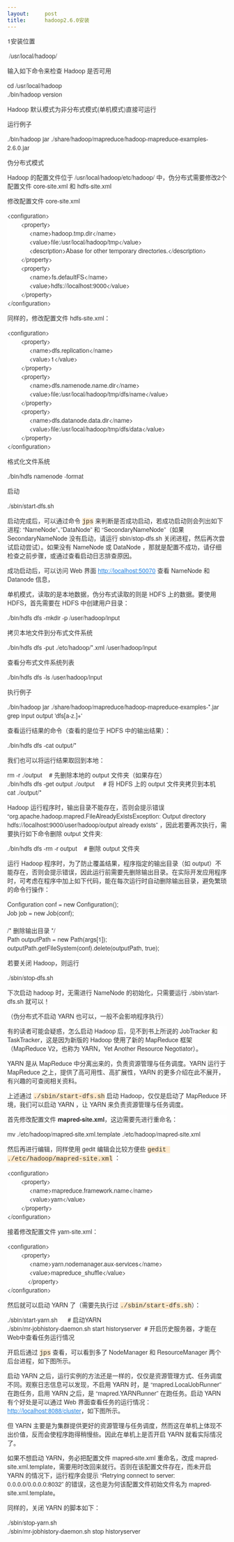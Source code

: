 ```yaml
---
layout:     post
title:      hadoop2.6.0安装
---
```

<div id="article_content" class="article_content clearfix csdn-tracking-statistics" data-pid="blog" data-mod="popu_307" data-dsm="post">
								            <link rel="stylesheet" href="https://csdnimg.cn/release/phoenix/template/css/ck_htmledit_views-f76675cdea.css">
						<div class="htmledit_views" id="content_views">
                
<p><span style="color:rgb(51,51,51);font-family:'Helvetica Neue', Helvetica, Arial, sans-serif;background-color:rgb(254,254,254);"><span style="font-size:14px;">1安装位置</span></span></p>
<p><span style="color:rgb(51,51,51);font-family:'Helvetica Neue', Helvetica, Arial, sans-serif;background-color:rgb(254,254,254);"><span style="font-size:14px;"> /usr/local/hadoop/</span></span></p>
<p><span style="color:rgb(51,51,51);font-family:'Helvetica Neue', Helvetica, Arial, sans-serif;background-color:rgb(254,254,254);"><span style="font-size:14px;"><span style="color:rgb(51,51,51);font-family:'Helvetica Neue', Helvetica, Arial, sans-serif;background-color:rgb(254,254,254);">输入如下命令来检查
 Hadoop 是否可用</span></span></span></p>
<p><span style="color:rgb(51,51,51);font-family:'Helvetica Neue', Helvetica, Arial, sans-serif;background-color:rgb(254,254,254);"><span style="font-size:14px;"><span style="color:rgb(51,51,51);font-family:'Helvetica Neue', Helvetica, Arial, sans-serif;background-color:rgb(254,254,254);">cd
 /usr/local/hadoop<br>
./bin/hadoop version<br></span></span></span></p>
<p><span style="color:rgb(51,51,51);font-family:'Helvetica Neue', Helvetica, Arial, sans-serif;background-color:rgb(254,254,254);"><span style="font-size:14px;"><span style="color:rgb(51,51,51);font-family:'Helvetica Neue', Helvetica, Arial, sans-serif;background-color:rgb(254,254,254);"><span style="color:rgb(51,51,51);font-family:'Helvetica Neue', Helvetica, Arial, sans-serif;background-color:rgb(254,254,254);">Hadoop
 默认模式为非分布式模式(单机模式)直接可运行</span><br></span></span></span></p>
<p><span style="font-family:'Helvetica Neue', Helvetica, Arial, sans-serif;font-size:14px;color:#333333;"><span style="background-color:rgb(254,254,254);">运行例子</span></span></p>
<p><span style="color:rgb(51,51,51);font-family:'Helvetica Neue', Helvetica, Arial, sans-serif;background-color:rgb(254,254,254);"><span style="font-size:14px;"><span style="color:rgb(51,51,51);font-family:'Helvetica Neue', Helvetica, Arial, sans-serif;background-color:rgb(254,254,254);">.</span></span></span><span style="background-color:rgb(254,254,254);color:rgb(51,51,51);font-family:'Helvetica Neue', Helvetica, Arial, sans-serif;font-size:14px;">/bin/hadoop
 jar ./share/hadoop/mapreduce/hadoop-mapreduce-examples-2.6.0.jar</span></p>
<p><span style="color:rgb(51,51,51);font-family:'Helvetica Neue', Helvetica, Arial, sans-serif;font-size:14px;text-align:justify;background-color:rgb(254,254,254);">伪分布式模式</span><br></p>
<p><span style="color:rgb(51,51,51);font-family:'Helvetica Neue', Helvetica, Arial, sans-serif;background-color:rgb(254,254,254);"><span style="font-size:14px;"><span style="color:rgb(51,51,51);font-family:'Helvetica Neue', Helvetica, Arial, sans-serif;background-color:rgb(254,254,254);"><span style="color:rgb(51,51,51);font-family:'Helvetica Neue', Helvetica, Arial, sans-serif;background-color:rgb(254,254,254);">Hadoop
 的配置文件位于 /usr/local/hadoop/etc/hadoop/ 中，伪分布式需要修改2个配置文件 </span><span style="color:rgb(51,51,51);font-family:'Helvetica Neue', Helvetica, Arial, sans-serif;background-color:rgb(254,254,254);">core-site.xml</span><span style="color:rgb(51,51,51);font-family:'Helvetica Neue', Helvetica, Arial, sans-serif;background-color:rgb(254,254,254);"> 和 </span><span style="color:rgb(51,51,51);font-family:'Helvetica Neue', Helvetica, Arial, sans-serif;background-color:rgb(254,254,254);">hdfs-site.xml</span><span style="color:rgb(51,51,51);font-family:'Helvetica Neue', Helvetica, Arial, sans-serif;background-color:rgb(254,254,254);"> </span><br></span></span></span></p>
<p><span style="color:rgb(51,51,51);font-family:'Helvetica Neue', Helvetica, Arial, sans-serif;background-color:rgb(254,254,254);"><span style="font-size:14px;"><span style="color:rgb(51,51,51);font-family:'Helvetica Neue', Helvetica, Arial, sans-serif;background-color:rgb(254,254,254);"><span style="color:rgb(51,51,51);font-family:'Helvetica Neue', Helvetica, Arial, sans-serif;background-color:rgb(254,254,254);"><span style="color:rgb(51,51,51);font-family:'Helvetica Neue', Helvetica, Arial, sans-serif;background-color:rgb(254,254,254);">修改配置文件 </span><span style="color:rgb(51,51,51);font-family:'Helvetica Neue', Helvetica, Arial, sans-serif;background-color:rgb(254,254,254);">core-site.xml</span><br></span></span></span></span></p>
<p><span style="color:rgb(51,51,51);font-family:'Helvetica Neue', Helvetica, Arial, sans-serif;background-color:rgb(254,254,254);"><span style="font-size:14px;"><span style="color:rgb(51,51,51);font-family:'Helvetica Neue', Helvetica, Arial, sans-serif;background-color:rgb(254,254,254);"><span style="color:rgb(51,51,51);font-family:'Helvetica Neue', Helvetica, Arial, sans-serif;background-color:rgb(254,254,254);"><span style="color:rgb(51,51,51);font-family:'Helvetica Neue', Helvetica, Arial, sans-serif;background-color:rgb(254,254,254);">&lt;configuration&gt;<br>
        &lt;property&gt;<br>
             &lt;name&gt;hadoop.tmp.dir&lt;/name&gt;<br>
             &lt;value&gt;file:/usr/local/hadoop/tmp&lt;/value&gt;<br>
             &lt;description&gt;Abase for other temporary directories.&lt;/description&gt;<br>
        &lt;/property&gt;<br>
        &lt;property&gt;<br>
             &lt;name&gt;fs.defaultFS&lt;/name&gt;<br>
             &lt;value&gt;hdfs://localhost:9000&lt;/value&gt;<br>
        &lt;/property&gt;<br>
&lt;/configuration&gt;<br></span></span></span></span></span></p>
<p><span style="color:rgb(51,51,51);font-family:'Helvetica Neue', Helvetica, Arial, sans-serif;background-color:rgb(254,254,254);"><span style="font-size:14px;"><span style="color:rgb(51,51,51);font-family:'Helvetica Neue', Helvetica, Arial, sans-serif;background-color:rgb(254,254,254);"><span style="color:rgb(51,51,51);font-family:'Helvetica Neue', Helvetica, Arial, sans-serif;background-color:rgb(254,254,254);"><span style="color:rgb(51,51,51);font-family:'Helvetica Neue', Helvetica, Arial, sans-serif;background-color:rgb(254,254,254);">同样的，修改配置文件
 hdfs-site.xml：<br></span></span></span></span></span></p>
<p><span style="color:rgb(51,51,51);font-family:'Helvetica Neue', Helvetica, Arial, sans-serif;background-color:rgb(254,254,254);"><span style="font-size:14px;"><span style="color:rgb(51,51,51);font-family:'Helvetica Neue', Helvetica, Arial, sans-serif;background-color:rgb(254,254,254);"><span style="color:rgb(51,51,51);font-family:'Helvetica Neue', Helvetica, Arial, sans-serif;background-color:rgb(254,254,254);"><span style="color:rgb(51,51,51);font-family:'Helvetica Neue', Helvetica, Arial, sans-serif;background-color:rgb(254,254,254);">&lt;configuration&gt;<br>
        &lt;property&gt;<br>
             &lt;name&gt;dfs.replication&lt;/name&gt;<br>
             &lt;value&gt;1&lt;/value&gt;<br>
        &lt;/property&gt;<br>
        &lt;property&gt;<br>
             &lt;name&gt;dfs.namenode.name.dir&lt;/name&gt;<br>
             &lt;value&gt;file:/usr/local/hadoop/tmp/dfs/name&lt;/value&gt;<br>
        &lt;/property&gt;<br>
        &lt;property&gt;<br>
             &lt;name&gt;dfs.datanode.data.dir&lt;/name&gt;<br>
             &lt;value&gt;file:/usr/local/hadoop/tmp/dfs/data&lt;/value&gt;<br>
        &lt;/property&gt;<br>
&lt;/configuration&gt;<br></span></span></span></span></span></p>
<p><span style="color:rgb(51,51,51);font-family:'Helvetica Neue', Helvetica, Arial, sans-serif;background-color:rgb(254,254,254);"><span style="font-size:14px;"><span style="color:rgb(51,51,51);font-family:'Helvetica Neue', Helvetica, Arial, sans-serif;background-color:rgb(254,254,254);"><span style="color:rgb(51,51,51);font-family:'Helvetica Neue', Helvetica, Arial, sans-serif;background-color:rgb(254,254,254);"><span style="color:rgb(51,51,51);font-family:'Helvetica Neue', Helvetica, Arial, sans-serif;background-color:rgb(254,254,254);">格式化文件系统</span></span></span></span></span></p>
<p><span style="color:rgb(51,51,51);font-family:'Helvetica Neue', Helvetica, Arial, sans-serif;background-color:rgb(254,254,254);"><span style="font-size:14px;"><span style="color:rgb(51,51,51);font-family:'Helvetica Neue', Helvetica, Arial, sans-serif;background-color:rgb(254,254,254);"><span style="color:rgb(51,51,51);font-family:'Helvetica Neue', Helvetica, Arial, sans-serif;background-color:rgb(254,254,254);"><span style="color:rgb(51,51,51);font-family:'Helvetica Neue', Helvetica, Arial, sans-serif;background-color:rgb(254,254,254);">./bin/hdfs
 namenode -format<br></span></span></span></span></span></p>
<p><span style="color:rgb(51,51,51);font-family:'Helvetica Neue', Helvetica, Arial, sans-serif;background-color:rgb(254,254,254);"><span style="font-size:14px;"><span style="color:rgb(51,51,51);font-family:'Helvetica Neue', Helvetica, Arial, sans-serif;background-color:rgb(254,254,254);"><span style="color:rgb(51,51,51);font-family:'Helvetica Neue', Helvetica, Arial, sans-serif;background-color:rgb(254,254,254);"><span style="color:rgb(51,51,51);font-family:'Helvetica Neue', Helvetica, Arial, sans-serif;background-color:rgb(254,254,254);"></span></span></span></span></span></p>
<p><span style="color:rgb(51,51,51);font-family:'Helvetica Neue', Helvetica, Arial, sans-serif;background-color:rgb(254,254,254);"><span style="font-size:14px;"><span>启动</span></span></span></p>
<p><span style="color:rgb(51,51,51);font-family:'Helvetica Neue', Helvetica, Arial, sans-serif;background-color:rgb(254,254,254);"><span style="font-size:14px;"><span>./sbin/start-dfs.sh</span></span></span></p>
<p><span style="color:rgb(51,51,51);font-family:'Helvetica Neue', Helvetica, Arial, sans-serif;background-color:rgb(254,254,254);"><span style="font-size:14px;"><span style="color:rgb(51,51,51);font-family:'Helvetica Neue', Helvetica, Arial, sans-serif;background-color:rgb(254,254,254);"><span style="color:rgb(51,51,51);font-family:'Helvetica Neue', Helvetica, Arial, sans-serif;background-color:rgb(254,254,254);"><span style="color:rgb(51,51,51);font-family:'Helvetica Neue', Helvetica, Arial, sans-serif;background-color:rgb(254,254,254);"><span style="color:rgb(51,51,51);font-family:'Helvetica Neue', Helvetica, Arial, sans-serif;background-color:rgb(254,254,254);">启动完成后，可以通过命令 </span><code style="font-family:Menlo, Monaco, Consolas, 'Courier New', monospace;font-size:14.4px;color:rgb(51,51,51);background-color:rgb(254,233,204);vertical-align:middle;">jps</code><span style="color:rgb(51,51,51);font-family:'Helvetica Neue', Helvetica, Arial, sans-serif;background-color:rgb(254,254,254);"> 来判断是否成功启动，若成功启动则会列出如下进程:
 “NameNode”、”DataNode” 和 “SecondaryNameNode”（如果 SecondaryNameNode 没有启动，请运行 sbin/stop-dfs.sh 关闭进程，然后再次尝试启动尝试）。如果没有 NameNode 或 DataNode ，那就是配置不成功，请仔细检查之前步骤，或通过查看启动日志排查原因。</span><br></span></span></span></span></span></p>
<p><span style="color:rgb(51,51,51);font-family:'Helvetica Neue', Helvetica, Arial, sans-serif;background-color:rgb(254,254,254);"><span style="font-size:14px;"><span style="color:rgb(51,51,51);font-family:'Helvetica Neue', Helvetica, Arial, sans-serif;background-color:rgb(254,254,254);"><span style="color:rgb(51,51,51);font-family:'Helvetica Neue', Helvetica, Arial, sans-serif;background-color:rgb(254,254,254);"><span style="color:rgb(51,51,51);font-family:'Helvetica Neue', Helvetica, Arial, sans-serif;background-color:rgb(254,254,254);"><span style="color:rgb(51,51,51);font-family:'Helvetica Neue', Helvetica, Arial, sans-serif;background-color:rgb(254,254,254);"><span style="color:rgb(51,51,51);font-family:'Helvetica Neue', Helvetica, Arial, sans-serif;background-color:rgb(254,254,254);">成功启动后，可以访问
 Web 界面 </span><a href="http://localhost:50070/" rel="nofollow" style="background:rgb(254,254,254) 0px 0px;color:rgb(32,128,223);font-family:'Helvetica Neue', Helvetica, Arial, sans-serif;">http://localhost:50070</a><span style="color:rgb(51,51,51);font-family:'Helvetica Neue', Helvetica, Arial, sans-serif;background-color:rgb(254,254,254);"> 查看
 NameNode 和 Datanode 信息，</span><br></span></span></span></span></span></span></p>
<p><span style="color:rgb(51,51,51);font-family:'Helvetica Neue', Helvetica, Arial, sans-serif;background-color:rgb(254,254,254);"><span style="font-size:14px;"><span style="color:rgb(51,51,51);font-family:'Helvetica Neue', Helvetica, Arial, sans-serif;background-color:rgb(254,254,254);"><span style="color:rgb(51,51,51);font-family:'Helvetica Neue', Helvetica, Arial, sans-serif;background-color:rgb(254,254,254);"><span style="color:rgb(51,51,51);font-family:'Helvetica Neue', Helvetica, Arial, sans-serif;background-color:rgb(254,254,254);"><span style="color:rgb(51,51,51);font-family:'Helvetica Neue', Helvetica, Arial, sans-serif;background-color:rgb(254,254,254);"><span style="color:rgb(51,51,51);font-family:'Helvetica Neue', Helvetica, Arial, sans-serif;background-color:rgb(254,254,254);"><span style="color:rgb(51,51,51);font-family:'Helvetica Neue', Helvetica, Arial, sans-serif;background-color:rgb(254,254,254);">单机模式，读取的是本地数据，伪分布式读取的则是
 HDFS 上的数据。要使用 HDFS，首先需要在 HDFS 中创建用户目录：</span><br></span></span></span></span></span></span></span></p>
<p><span style="color:rgb(51,51,51);font-family:'Helvetica Neue', Helvetica, Arial, sans-serif;background-color:rgb(254,254,254);"><span style="font-size:14px;"><span style="color:rgb(51,51,51);font-family:'Helvetica Neue', Helvetica, Arial, sans-serif;background-color:rgb(254,254,254);"><span style="color:rgb(51,51,51);font-family:'Helvetica Neue', Helvetica, Arial, sans-serif;background-color:rgb(254,254,254);"><span style="color:rgb(51,51,51);font-family:'Helvetica Neue', Helvetica, Arial, sans-serif;background-color:rgb(254,254,254);"><span style="color:rgb(51,51,51);font-family:'Helvetica Neue', Helvetica, Arial, sans-serif;background-color:rgb(254,254,254);"><span style="color:rgb(51,51,51);font-family:'Helvetica Neue', Helvetica, Arial, sans-serif;background-color:rgb(254,254,254);"><span style="color:rgb(51,51,51);font-family:'Helvetica Neue', Helvetica, Arial, sans-serif;background-color:rgb(254,254,254);">./bin/hdfs
 dfs -mkdir -p /user/hadoop/input<br></span></span></span></span></span></span></span></span></p>
<p><span style="color:rgb(51,51,51);font-family:'Helvetica Neue', Helvetica, Arial, sans-serif;background-color:rgb(254,254,254);"><span style="font-size:14px;"><span style="color:rgb(51,51,51);font-family:'Helvetica Neue', Helvetica, Arial, sans-serif;background-color:rgb(254,254,254);"><span style="color:rgb(51,51,51);font-family:'Helvetica Neue', Helvetica, Arial, sans-serif;background-color:rgb(254,254,254);"><span style="color:rgb(51,51,51);font-family:'Helvetica Neue', Helvetica, Arial, sans-serif;background-color:rgb(254,254,254);"><span style="color:rgb(51,51,51);font-family:'Helvetica Neue', Helvetica, Arial, sans-serif;background-color:rgb(254,254,254);"><span style="color:rgb(51,51,51);font-family:'Helvetica Neue', Helvetica, Arial, sans-serif;background-color:rgb(254,254,254);"><span style="color:rgb(51,51,51);font-family:'Helvetica Neue', Helvetica, Arial, sans-serif;background-color:rgb(254,254,254);">拷贝本地文件到分布式文件系统</span></span></span></span></span></span></span></span></p>
<p><span style="color:rgb(51,51,51);font-family:'Helvetica Neue', Helvetica, Arial, sans-serif;background-color:rgb(254,254,254);"><span style="font-size:14px;"><span style="color:rgb(51,51,51);font-family:'Helvetica Neue', Helvetica, Arial, sans-serif;background-color:rgb(254,254,254);"><span style="color:rgb(51,51,51);font-family:'Helvetica Neue', Helvetica, Arial, sans-serif;background-color:rgb(254,254,254);"><span style="color:rgb(51,51,51);font-family:'Helvetica Neue', Helvetica, Arial, sans-serif;background-color:rgb(254,254,254);"><span style="color:rgb(51,51,51);font-family:'Helvetica Neue', Helvetica, Arial, sans-serif;background-color:rgb(254,254,254);"><span style="color:rgb(51,51,51);font-family:'Helvetica Neue', Helvetica, Arial, sans-serif;background-color:rgb(254,254,254);"><span style="color:rgb(51,51,51);font-family:'Helvetica Neue', Helvetica, Arial, sans-serif;background-color:rgb(254,254,254);">./bin/hdfs
 dfs -put ./etc/hadoop/*.xml /user/hadoop/input<br></span></span></span></span></span></span></span></span></p>
<p><span style="color:rgb(51,51,51);font-family:'Helvetica Neue', Helvetica, Arial, sans-serif;background-color:rgb(254,254,254);"><span style="font-size:14px;"><span style="color:rgb(51,51,51);font-family:'Helvetica Neue', Helvetica, Arial, sans-serif;background-color:rgb(254,254,254);"><span style="color:rgb(51,51,51);font-family:'Helvetica Neue', Helvetica, Arial, sans-serif;background-color:rgb(254,254,254);"><span style="color:rgb(51,51,51);font-family:'Helvetica Neue', Helvetica, Arial, sans-serif;background-color:rgb(254,254,254);"><span style="color:rgb(51,51,51);font-family:'Helvetica Neue', Helvetica, Arial, sans-serif;background-color:rgb(254,254,254);"><span style="color:rgb(51,51,51);font-family:'Helvetica Neue', Helvetica, Arial, sans-serif;background-color:rgb(254,254,254);"><span style="color:rgb(51,51,51);font-family:'Helvetica Neue', Helvetica, Arial, sans-serif;background-color:rgb(254,254,254);">查看分布式文件系统列表</span></span></span></span></span></span></span></span></p>
<p><span style="color:rgb(51,51,51);font-family:'Helvetica Neue', Helvetica, Arial, sans-serif;background-color:rgb(254,254,254);"><span style="font-size:14px;"><span style="color:rgb(51,51,51);font-family:'Helvetica Neue', Helvetica, Arial, sans-serif;background-color:rgb(254,254,254);"><span style="color:rgb(51,51,51);font-family:'Helvetica Neue', Helvetica, Arial, sans-serif;background-color:rgb(254,254,254);"><span style="color:rgb(51,51,51);font-family:'Helvetica Neue', Helvetica, Arial, sans-serif;background-color:rgb(254,254,254);"><span style="color:rgb(51,51,51);font-family:'Helvetica Neue', Helvetica, Arial, sans-serif;background-color:rgb(254,254,254);"><span style="color:rgb(51,51,51);font-family:'Helvetica Neue', Helvetica, Arial, sans-serif;background-color:rgb(254,254,254);"><span style="color:rgb(51,51,51);font-family:'Helvetica Neue', Helvetica, Arial, sans-serif;background-color:rgb(254,254,254);">.</span></span></span></span></span></span></span></span><span style="background-color:rgb(254,254,254);color:rgb(51,51,51);font-family:'Helvetica Neue', Helvetica, Arial, sans-serif;font-size:14px;">/bin/hdfs
 dfs -ls /user/hadoop/input</span></p>
<p><span style="background-color:rgb(254,254,254);color:rgb(51,51,51);font-family:'Helvetica Neue', Helvetica, Arial, sans-serif;font-size:14px;">执行例子</span></p>
<p><span style="background-color:rgb(254,254,254);color:rgb(51,51,51);font-family:'Helvetica Neue', Helvetica, Arial, sans-serif;font-size:14px;">./bin/hadoop jar ./share/hadoop/mapreduce/hadoop-mapreduce-examples-*.jar grep input output 'dfs[a-z.]+'<br></span></p>
<p><span style="background-color:rgb(254,254,254);color:rgb(51,51,51);font-family:'Helvetica Neue', Helvetica, Arial, sans-serif;font-size:14px;"><span style="color:rgb(51,51,51);font-family:'Helvetica Neue', Helvetica, Arial, sans-serif;background-color:rgb(254,254,254);">查看运行结果的命令（查看的是位于
 HDFS 中的输出结果）：</span><br></span></p>
<p><span style="background-color:rgb(254,254,254);color:rgb(51,51,51);font-family:'Helvetica Neue', Helvetica, Arial, sans-serif;font-size:14px;"><span style="color:rgb(51,51,51);font-family:'Helvetica Neue', Helvetica, Arial, sans-serif;background-color:rgb(254,254,254);">./bin/hdfs
 dfs -cat output/*<br></span></span></p>
<p><span style="background-color:rgb(254,254,254);color:rgb(51,51,51);font-family:'Helvetica Neue', Helvetica, Arial, sans-serif;font-size:14px;"><span style="color:rgb(51,51,51);font-family:'Helvetica Neue', Helvetica, Arial, sans-serif;background-color:rgb(254,254,254);"><span style="color:rgb(51,51,51);font-family:'Helvetica Neue', Helvetica, Arial, sans-serif;background-color:rgb(254,254,254);">我们也可以将运行结果取回到本地：</span><br></span></span></p>
<p><span style="background-color:rgb(254,254,254);color:rgb(51,51,51);font-family:'Helvetica Neue', Helvetica, Arial, sans-serif;font-size:14px;"><span style="color:rgb(51,51,51);font-family:'Helvetica Neue', Helvetica, Arial, sans-serif;background-color:rgb(254,254,254);"><span style="color:rgb(51,51,51);font-family:'Helvetica Neue', Helvetica, Arial, sans-serif;background-color:rgb(254,254,254);">rm
 -r ./output    # 先删除本地的 output 文件夹（如果存在）<br>
./bin/hdfs dfs -get output ./output     # 将 HDFS 上的 output 文件夹拷贝到本机<br>
cat ./output/*<br></span></span></span></p>
<p><span style="background-color:rgb(254,254,254);color:rgb(51,51,51);font-family:'Helvetica Neue', Helvetica, Arial, sans-serif;font-size:14px;"><span style="color:rgb(51,51,51);font-family:'Helvetica Neue', Helvetica, Arial, sans-serif;background-color:rgb(254,254,254);">Hadoop
 运行程序时，输出目录不能存在，否则会提示错误 “org.apache.hadoop.mapred.FileAlreadyExistsException: Output directory hdfs://localhost:9000/user/hadoop/output already exists” ，因此若要再次执行，需要执行如下命令删除 output 文件夹:</span><br></span></p>
<p><span style="background-color:rgb(254,254,254);color:rgb(51,51,51);font-family:'Helvetica Neue', Helvetica, Arial, sans-serif;font-size:14px;"><span style="color:rgb(51,51,51);font-family:'Helvetica Neue', Helvetica, Arial, sans-serif;background-color:rgb(254,254,254);">./bin/hdfs
 dfs -rm -r output    # 删除 output 文件夹<br></span></span></p>
<p><span style="background-color:rgb(254,254,254);color:rgb(51,51,51);font-family:'Helvetica Neue', Helvetica, Arial, sans-serif;font-size:14px;"><span style="color:rgb(51,51,51);font-family:'Helvetica Neue', Helvetica, Arial, sans-serif;background-color:rgb(252,252,252);">运行
 Hadoop 程序时，为了防止覆盖结果，程序指定的输出目录（如 output）不能存在，否则会提示错误，因此运行前需要先删除输出目录。在实际开发应用程序时，可考虑在程序中加上如下代码，能在每次运行时自动删除输出目录，避免繁琐的命令行操作：</span><br></span></p>
<p><span style="background-color:rgb(254,254,254);color:rgb(51,51,51);font-family:'Helvetica Neue', Helvetica, Arial, sans-serif;font-size:14px;"><span style="color:rgb(51,51,51);font-family:'Helvetica Neue', Helvetica, Arial, sans-serif;background-color:rgb(252,252,252);">Configuration
 conf = new Configuration();<br>
Job job = new Job(conf);<br>
 <br>
/* 删除输出目录 */<br>
Path outputPath = new Path(args[1]);<br>
outputPath.getFileSystem(conf).delete(outputPath, true);<br></span></span></p>
<p><span style="background-color:rgb(254,254,254);color:rgb(51,51,51);font-family:'Helvetica Neue', Helvetica, Arial, sans-serif;font-size:14px;"><span style="color:rgb(51,51,51);font-family:'Helvetica Neue', Helvetica, Arial, sans-serif;background-color:rgb(254,254,254);">若要关闭
 Hadoop，则运行</span><br></span></p>
<p><span style="background-color:rgb(254,254,254);color:rgb(51,51,51);font-family:'Helvetica Neue', Helvetica, Arial, sans-serif;font-size:14px;"><span style="color:rgb(51,51,51);font-family:'Helvetica Neue', Helvetica, Arial, sans-serif;background-color:rgb(254,254,254);">./sbin/stop-dfs.sh<br></span></span></p>
<p><span style="background-color:rgb(254,254,254);color:rgb(51,51,51);font-family:'Helvetica Neue', Helvetica, Arial, sans-serif;font-size:14px;"><span style="color:rgb(51,51,51);font-family:'Helvetica Neue', Helvetica, Arial, sans-serif;background-color:rgb(254,254,254);">下次启动
 hadoop 时，无需进行 NameNode 的初始化，只需要运行 ./sbin/start-dfs.sh 就可以！<br></span></span></p>
<p><span style="background-color:rgb(254,254,254);color:rgb(51,51,51);font-family:'Helvetica Neue', Helvetica, Arial, sans-serif;font-size:14px;"><span style="color:rgb(51,51,51);font-family:'Helvetica Neue', Helvetica, Arial, sans-serif;background-color:rgb(254,254,254);"><span style="color:rgb(51,51,51);font-family:'Helvetica Neue', Helvetica, Arial, sans-serif;background-color:rgb(254,254,254);">（伪分布式不启动
 YARN 也可以，一般不会影响程序执行）</span><br></span></span></p>
<p><span style="background-color:rgb(254,254,254);color:rgb(51,51,51);font-family:'Helvetica Neue', Helvetica, Arial, sans-serif;font-size:14px;"><span style="color:rgb(51,51,51);font-family:'Helvetica Neue', Helvetica, Arial, sans-serif;background-color:rgb(254,254,254);"><span style="color:rgb(51,51,51);font-family:'Helvetica Neue', Helvetica, Arial, sans-serif;background-color:rgb(254,254,254);"></span></span></span></p>
<p style="color:rgb(51,51,51);font-family:'Helvetica Neue', Helvetica, Arial, sans-serif;background-color:rgb(254,254,254);">
有的读者可能会疑惑，怎么启动 Hadoop 后，见不到书上所说的 JobTracker 和 TaskTracker，这是因为新版的 Hadoop 使用了新的 MapReduce 框架（MapReduce V2，也称为 YARN，Yet Another Resource Negotiator）。</p>
<p style="color:rgb(51,51,51);font-family:'Helvetica Neue', Helvetica, Arial, sans-serif;background-color:rgb(254,254,254);">
YARN 是从 MapReduce 中分离出来的，负责资源管理与任务调度。YARN 运行于 MapReduce 之上，提供了高可用性、高扩展性，YARN 的更多介绍在此不展开，有兴趣的可查阅相关资料。</p>
<p style="color:rgb(51,51,51);font-family:'Helvetica Neue', Helvetica, Arial, sans-serif;background-color:rgb(254,254,254);">
上述通过 <code style="font-family:Menlo, Monaco, Consolas, 'Courier New', monospace;font-size:14.4px;color:rgb(51,51,51);background-color:rgb(254,233,204);vertical-align:middle;">./sbin/start-dfs.sh</code> 启动 Hadoop，仅仅是启动了 MapReduce 环境，我们可以启动 YARN
 ，让 YARN 来负责资源管理与任务调度。</p>
<p style="color:rgb(51,51,51);font-family:'Helvetica Neue', Helvetica, Arial, sans-serif;background-color:rgb(254,254,254);">
首先修改配置文件 <strong>mapred-site.xml</strong>，这边需要先进行重命名：</p>
<p><span style="background-color:rgb(254,254,254);color:rgb(51,51,51);font-family:'Helvetica Neue', Helvetica, Arial, sans-serif;font-size:14px;"><span style="color:rgb(51,51,51);font-family:'Helvetica Neue', Helvetica, Arial, sans-serif;background-color:rgb(254,254,254);"><span style="color:rgb(51,51,51);font-family:'Helvetica Neue', Helvetica, Arial, sans-serif;background-color:rgb(254,254,254);">mv
 ./etc/hadoop/mapred-site.xml.template ./etc/hadoop/mapred-site.xml<br></span></span></span></p>
<p><span style="background-color:rgb(254,254,254);color:rgb(51,51,51);font-family:'Helvetica Neue', Helvetica, Arial, sans-serif;font-size:14px;"><span style="color:rgb(51,51,51);font-family:'Helvetica Neue', Helvetica, Arial, sans-serif;background-color:rgb(254,254,254);"><span style="color:rgb(51,51,51);font-family:'Helvetica Neue', Helvetica, Arial, sans-serif;background-color:rgb(254,254,254);"><span style="color:rgb(51,51,51);font-family:'Helvetica Neue', Helvetica, Arial, sans-serif;background-color:rgb(254,254,254);">然后再进行编辑，同样使用
 gedit 编辑会比较方便些 </span><code style="font-family:Menlo, Monaco, Consolas, 'Courier New', monospace;font-size:14.4px;color:rgb(51,51,51);background-color:rgb(254,233,204);vertical-align:middle;">gedit ./etc/hadoop/mapred-site.xml</code><span style="color:rgb(51,51,51);font-family:'Helvetica Neue', Helvetica, Arial, sans-serif;background-color:rgb(254,254,254);"> ：</span><br></span></span></span></p>
<p><span style="background-color:rgb(254,254,254);color:rgb(51,51,51);font-family:'Helvetica Neue', Helvetica, Arial, sans-serif;font-size:14px;"><span style="color:rgb(51,51,51);font-family:'Helvetica Neue', Helvetica, Arial, sans-serif;background-color:rgb(254,254,254);"><span style="color:rgb(51,51,51);font-family:'Helvetica Neue', Helvetica, Arial, sans-serif;background-color:rgb(254,254,254);"><span style="color:rgb(51,51,51);font-family:'Helvetica Neue', Helvetica, Arial, sans-serif;background-color:rgb(254,254,254);">&lt;configuration&gt;<br>
        &lt;property&gt;<br>
             &lt;name&gt;mapreduce.framework.name&lt;/name&gt;<br>
             &lt;value&gt;yarn&lt;/value&gt;<br>
        &lt;/property&gt;<br>
&lt;/configuration&gt;<br></span></span></span></span></p>
<p><span style="background-color:rgb(254,254,254);color:rgb(51,51,51);font-family:'Helvetica Neue', Helvetica, Arial, sans-serif;font-size:14px;"><span style="color:rgb(51,51,51);font-family:'Helvetica Neue', Helvetica, Arial, sans-serif;background-color:rgb(254,254,254);"><span style="color:rgb(51,51,51);font-family:'Helvetica Neue', Helvetica, Arial, sans-serif;background-color:rgb(254,254,254);"><span style="color:rgb(51,51,51);font-family:'Helvetica Neue', Helvetica, Arial, sans-serif;background-color:rgb(254,254,254);"><span style="color:rgb(51,51,51);font-family:'Helvetica Neue', Helvetica, Arial, sans-serif;background-color:rgb(254,254,254);">接着修改配置文件 </span><span style="color:rgb(51,51,51);font-family:'Helvetica Neue', Helvetica, Arial, sans-serif;background-color:rgb(254,254,254);">yarn-site.xml</span><span style="color:rgb(51,51,51);font-family:'Helvetica Neue', Helvetica, Arial, sans-serif;background-color:rgb(254,254,254);">：</span><br></span></span></span></span></p>
<p><span style="background-color:rgb(254,254,254);color:rgb(51,51,51);font-family:'Helvetica Neue', Helvetica, Arial, sans-serif;font-size:14px;"><span style="color:rgb(51,51,51);font-family:'Helvetica Neue', Helvetica, Arial, sans-serif;background-color:rgb(254,254,254);"><span style="color:rgb(51,51,51);font-family:'Helvetica Neue', Helvetica, Arial, sans-serif;background-color:rgb(254,254,254);"><span style="color:rgb(51,51,51);font-family:'Helvetica Neue', Helvetica, Arial, sans-serif;background-color:rgb(254,254,254);">&lt;configuration&gt;<br>
        &lt;property&gt;<br>
             &lt;name&gt;yarn.nodemanager.aux-services&lt;/name&gt;<br>
             &lt;value&gt;mapreduce_shuffle&lt;/value&gt;<br>
            &lt;/property&gt;<br>
&lt;/configuration&gt;<br></span></span></span></span></p>
<p><span style="background-color:rgb(254,254,254);color:rgb(51,51,51);font-family:'Helvetica Neue', Helvetica, Arial, sans-serif;font-size:14px;"><span style="color:rgb(51,51,51);font-family:'Helvetica Neue', Helvetica, Arial, sans-serif;background-color:rgb(254,254,254);"><span style="color:rgb(51,51,51);font-family:'Helvetica Neue', Helvetica, Arial, sans-serif;background-color:rgb(254,254,254);"><span style="color:rgb(51,51,51);font-family:'Helvetica Neue', Helvetica, Arial, sans-serif;background-color:rgb(254,254,254);"><span style="color:rgb(51,51,51);font-family:'Helvetica Neue', Helvetica, Arial, sans-serif;background-color:rgb(254,254,254);">然后就可以启动
 YARN 了（需要先执行过 </span><code style="font-family:Menlo, Monaco, Consolas, 'Courier New', monospace;font-size:14.4px;color:rgb(51,51,51);background-color:rgb(254,233,204);vertical-align:middle;">./sbin/start-dfs.sh</code><span style="color:rgb(51,51,51);font-family:'Helvetica Neue', Helvetica, Arial, sans-serif;background-color:rgb(254,254,254);">）：</span><br></span></span></span></span></p>
<p><span style="background-color:rgb(254,254,254);color:rgb(51,51,51);font-family:'Helvetica Neue', Helvetica, Arial, sans-serif;font-size:14px;"><span style="color:rgb(51,51,51);font-family:'Helvetica Neue', Helvetica, Arial, sans-serif;background-color:rgb(254,254,254);"><span style="color:rgb(51,51,51);font-family:'Helvetica Neue', Helvetica, Arial, sans-serif;background-color:rgb(254,254,254);"><span style="color:rgb(51,51,51);font-family:'Helvetica Neue', Helvetica, Arial, sans-serif;background-color:rgb(254,254,254);"><span style="color:rgb(51,51,51);font-family:'Helvetica Neue', Helvetica, Arial, sans-serif;background-color:rgb(254,254,254);">./sbin/start-yarn.sh
      # 启动YARN<br>
./sbin/mr-jobhistory-daemon.sh start historyserver  # 开启历史服务器，才能在Web中查看任务运行情况<br></span></span></span></span></span></p>
<p><span style="background-color:rgb(254,254,254);color:rgb(51,51,51);font-family:'Helvetica Neue', Helvetica, Arial, sans-serif;font-size:14px;"><span style="color:rgb(51,51,51);font-family:'Helvetica Neue', Helvetica, Arial, sans-serif;background-color:rgb(254,254,254);"><span style="color:rgb(51,51,51);font-family:'Helvetica Neue', Helvetica, Arial, sans-serif;background-color:rgb(254,254,254);">开启后通过 </span><code style="font-family:Menlo, Monaco, Consolas, 'Courier New', monospace;font-size:14.4px;color:rgb(51,51,51);background-color:rgb(254,233,204);vertical-align:middle;">jps</code><span style="color:rgb(51,51,51);font-family:'Helvetica Neue', Helvetica, Arial, sans-serif;background-color:rgb(254,254,254);"> 查看，可以看到多了
 NodeManager 和 ResourceManager 两个后台进程，如下图所示。</span><br></span></span></p>
<p><span style="background-color:rgb(254,254,254);color:rgb(51,51,51);font-family:'Helvetica Neue', Helvetica, Arial, sans-serif;font-size:14px;"><span style="color:rgb(51,51,51);font-family:'Helvetica Neue', Helvetica, Arial, sans-serif;background-color:rgb(254,254,254);"><span style="color:rgb(51,51,51);font-family:'Helvetica Neue', Helvetica, Arial, sans-serif;background-color:rgb(254,254,254);"><span style="color:rgb(51,51,51);font-family:'Helvetica Neue', Helvetica, Arial, sans-serif;background-color:rgb(254,254,254);">启动
 YARN 之后，运行实例的方法还是一样的，仅仅是资源管理方式、任务调度不同。观察日志信息可以发现，不启用 YARN 时，是 “mapred.LocalJobRunner” 在跑任务，启用 YARN 之后，是 “mapred.YARNRunner” 在跑任务。启动 YARN 有个好处是可以通过 Web 界面查看任务的运行情况：</span><a href="http://localhost:8088/cluster" rel="nofollow" style="background:rgb(254,254,254) 0px 0px;color:rgb(32,128,223);font-family:'Helvetica Neue', Helvetica, Arial, sans-serif;">http://localhost:8088/cluster</a><span style="color:rgb(51,51,51);font-family:'Helvetica Neue', Helvetica, Arial, sans-serif;background-color:rgb(254,254,254);">，如下图所示。</span><br></span></span></span></p>
<p><span style="background-color:rgb(254,254,254);color:rgb(51,51,51);font-family:'Helvetica Neue', Helvetica, Arial, sans-serif;font-size:14px;"><span style="color:rgb(51,51,51);font-family:'Helvetica Neue', Helvetica, Arial, sans-serif;background-color:rgb(254,254,254);"><span style="color:rgb(51,51,51);font-family:'Helvetica Neue', Helvetica, Arial, sans-serif;background-color:rgb(254,254,254);"><span style="color:rgb(51,51,51);font-family:'Helvetica Neue', Helvetica, Arial, sans-serif;background-color:rgb(254,254,254);"><span style="color:rgb(51,51,51);font-family:'Helvetica Neue', Helvetica, Arial, sans-serif;background-color:rgb(254,254,254);">但
 YARN 主要是为集群提供更好的资源管理与任务调度，然而这在单机上体现不出价值，反而会使程序跑得稍慢些。因此在单机上是否开启 YARN 就看实际情况了。</span><br></span></span></span></span></p>
<p><span style="background-color:rgb(254,254,254);color:rgb(51,51,51);font-family:'Helvetica Neue', Helvetica, Arial, sans-serif;font-size:14px;"><span style="color:rgb(51,51,51);font-family:'Helvetica Neue', Helvetica, Arial, sans-serif;background-color:rgb(254,254,254);"><span style="color:rgb(51,51,51);font-family:'Helvetica Neue', Helvetica, Arial, sans-serif;background-color:rgb(254,254,254);"><span style="color:rgb(51,51,51);font-family:'Helvetica Neue', Helvetica, Arial, sans-serif;background-color:rgb(254,254,254);"><span style="color:rgb(51,51,51);font-family:'Helvetica Neue', Helvetica, Arial, sans-serif;background-color:rgb(254,254,254);"><span style="color:rgb(51,51,51);font-family:'Helvetica Neue', Helvetica, Arial, sans-serif;background-color:rgb(252,252,252);">如果不想启动
 YARN，务必把配置文件 </span><span style="color:rgb(51,51,51);font-family:'Helvetica Neue', Helvetica, Arial, sans-serif;background-color:rgb(252,252,252);">mapred-site.xml</span><span style="color:rgb(51,51,51);font-family:'Helvetica Neue', Helvetica, Arial, sans-serif;background-color:rgb(252,252,252);"> 重命名，改成
 mapred-site.xml.template，需要用时改回来就行。否则在该配置文件存在，而未开启 YARN 的情况下，运行程序会提示 “Retrying connect to server: 0.0.0.0/0.0.0.0:8032” 的错误，这也是为何该配置文件初始文件名为 mapred-site.xml.template。</span><br></span></span></span></span></span></p>
<p><span style="background-color:rgb(254,254,254);color:rgb(51,51,51);font-family:'Helvetica Neue', Helvetica, Arial, sans-serif;font-size:14px;"><span style="color:rgb(51,51,51);font-family:'Helvetica Neue', Helvetica, Arial, sans-serif;background-color:rgb(254,254,254);"><span style="color:rgb(51,51,51);font-family:'Helvetica Neue', Helvetica, Arial, sans-serif;background-color:rgb(254,254,254);"><span style="color:rgb(51,51,51);font-family:'Helvetica Neue', Helvetica, Arial, sans-serif;background-color:rgb(254,254,254);"><span style="color:rgb(51,51,51);font-family:'Helvetica Neue', Helvetica, Arial, sans-serif;background-color:rgb(254,254,254);"><span style="color:rgb(51,51,51);font-family:'Helvetica Neue', Helvetica, Arial, sans-serif;background-color:rgb(252,252,252);"><span style="color:rgb(51,51,51);font-family:'Helvetica Neue', Helvetica, Arial, sans-serif;background-color:rgb(254,254,254);">同样的，关闭
 YARN 的脚本如下：</span><br></span></span></span></span></span></span></p>
<p><span style="background-color:rgb(254,254,254);color:rgb(51,51,51);font-family:'Helvetica Neue', Helvetica, Arial, sans-serif;font-size:14px;"><span style="color:rgb(51,51,51);font-family:'Helvetica Neue', Helvetica, Arial, sans-serif;background-color:rgb(254,254,254);"><span style="color:rgb(51,51,51);font-family:'Helvetica Neue', Helvetica, Arial, sans-serif;background-color:rgb(254,254,254);"><span style="color:rgb(51,51,51);font-family:'Helvetica Neue', Helvetica, Arial, sans-serif;background-color:rgb(254,254,254);"><span style="color:rgb(51,51,51);font-family:'Helvetica Neue', Helvetica, Arial, sans-serif;background-color:rgb(254,254,254);"><span style="color:rgb(51,51,51);font-family:'Helvetica Neue', Helvetica, Arial, sans-serif;background-color:rgb(252,252,252);"><span style="color:rgb(51,51,51);font-family:'Helvetica Neue', Helvetica, Arial, sans-serif;background-color:rgb(254,254,254);">./sbin/stop-yarn.sh<br>
./sbin/mr-jobhistory-daemon.sh stop historyserver<br></span></span></span></span></span></span></span></p>
<p><span style="background-color:rgb(254,254,254);color:rgb(51,51,51);font-family:'Helvetica Neue', Helvetica, Arial, sans-serif;font-size:14px;"><span style="color:rgb(51,51,51);font-family:'Helvetica Neue', Helvetica, Arial, sans-serif;background-color:rgb(254,254,254);"><br></span></span></p>
            </div>
                </div>